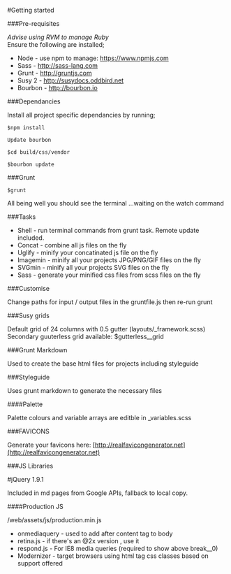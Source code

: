 #Getting started

###Pre-requisites

*Advise using RVM to manage Ruby*  
Ensure the following are installed;

* Node - use npm to manage: https://www.npmjs.com
* Sass - http://sass-lang.com
* Grunt - http://gruntjs.com
* Susy 2 - http://susydocs.oddbird.net
* Bourbon - http://bourbon.io

###Dependancies

Install all project specific dependancies by running;

````
$npm install
````

````
Update bourbon
````

````
$cd build/css/vendor
````

````
$bourbon update
````

###Grunt

````
$grunt
````

All being well you should see the terminal ...waiting on the watch command

###Tasks

* Shell - run terminal commands from grunt task. Remote update included.
* Concat - combine all js files on the fly
* Uglify - minify your concatinated js file on the fly
* Imagemin - minify all your projects JPG/PNG/GIF files on the fly
* SVGmin - minify all your projects SVG files on the fly
* Sass - generate your minified css files from scss files on the fly

###Customise

Change paths for input / output files in the gruntfile.js then re-run grunt

###Susy grids

Default grid of 24 columns with 0.5 gutter (layouts/_framework.scss)  
Secondary guuterless grid available: $gutterless__grid

###Grunt Markdown

Used to create the base html files for projects including styleguide

###Styleguide

Uses grunt markdown to generate the necessary files

####Palette

Palette colours and variable arrays are editble in _variables.scss

###FAVICONS

Generate your favicons here: [http://realfavicongenerator.net](http://realfavicongenerator.net)

###JS Libraries

#jQuery 1.9.1

Included in md pages from Google APIs, fallback to local copy.

####Production JS

/web/assets/js/production.min.js

* onmediaquery - used to add after content tag to body
* retina.js - if there's an @2x version , use it
* respond.js - For IE8 media queries (required to show above break__0)
* Modernizer - target browsers using html tag css classes based on support offered

